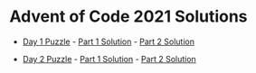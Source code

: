 # Advent of Code 2021 Solutions

- [Day 1 Puzzle](https://adventofcode.com/2021/day/1) - [Part 1 Solution](./day1/part1.js) - [Part 2 Solution](./day1/part2.js)


- [Day 2 Puzzle](https://adventofcode.com/2021/day/2) - [Part 1 Solution](./day2/part1.js) - [Part 2 Solution](./day2/part2.js)